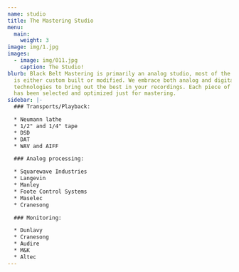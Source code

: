```yaml
---
name: studio
title: The Mastering Studio
menu:
  main:
    weight: 3
image: img/1.jpg
images:
  - image: img/011.jpg
    caption: The Studio!
blurb: Black Belt Mastering is primarily an analog studio, most of the equipment
  is either custom built or modified. We embrace both analog and digital
  technologies to bring out the best in your recordings. Each piece of equipment
  has been selected and optimized just for mastering.
sidebar: |-
  ### Transports/Playback:

  * Neumann lathe
  * 1/2" and 1/4" tape
  * DSD
  * DAT
  * WAV and AIFF

  ### Analog processing:

  * Squarewave Industries
  * Langevin
  * Manley
  * Foote Control Systems
  * Maselec
  * Cranesong

  ### Monitoring:

  * Dunlavy
  * Cranesong
  * Audire
  * M&K
  * Altec
---
```

